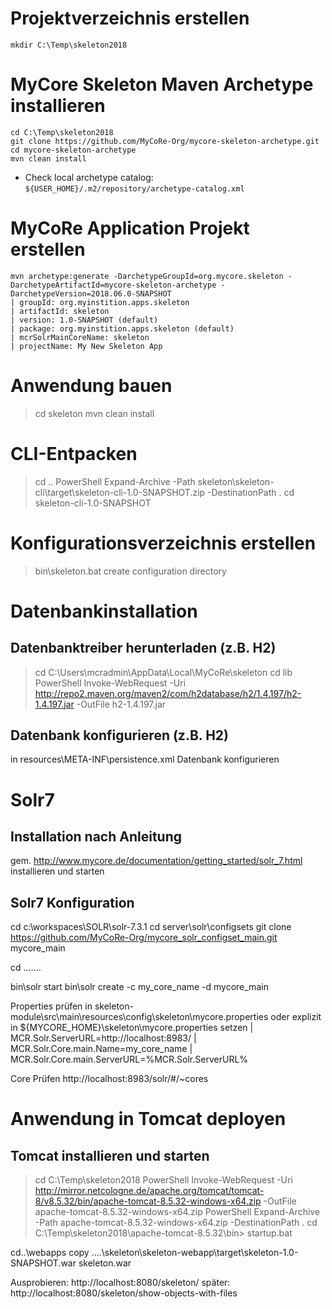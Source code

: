 Projektverzeichnis erstellen
============================
```
mkdir C:\Temp\skeleton2018
```
MyCore Skeleton Maven Archetype installieren
============================================
```
cd C:\Temp\skeleton2018
git clone https://github.com/MyCoRe-Org/mycore-skeleton-archetype.git
cd mycore-skeleton-archetype 
mvn clean install
```
- Check local archetype catalog: `${USER_HOME}/.m2/repository/archetype-catalog.xml`

MyCoRe Application Projekt erstellen
=====================================
```
mvn archetype:generate -DarchetypeGroupId=org.mycore.skeleton -DarchetypeArtifactId=mycore-skeleton-archetype -DarchetypeVersion=2018.06.0-SNAPSHOT
| groupId: org.myinstition.apps.skeleton
| artifactId: skeleton
| version: 1.0-SNAPSHOT (default)
| package: org.myinstition.apps.skeleton (default)
| mcrSolrMainCoreName: skeleton
| projectName: My New Skeleton App
```
Anwendung bauen
================
> cd skeleton
> mvn clean install

CLI-Entpacken
=============
> cd ..
> PowerShell Expand-Archive -Path skeleton\skeleton-cli\target\skeleton-cli-1.0-SNAPSHOT.zip -DestinationPath .
> cd skeleton-cli-1.0-SNAPSHOT

Konfigurationsverzeichnis erstellen
===================================
> bin\skeleton.bat create configuration directory

Datenbankinstallation
======================

Datenbanktreiber herunterladen (z.B. H2)
----------------------------------------
> cd C:\Users\mcradmin\AppData\Local\MyCoRe\skeleton
> cd lib
> PowerShell Invoke-WebRequest -Uri http://repo2.maven.org/maven2/com/h2database/h2/1.4.197/h2-1.4.197.jar -OutFile h2-1.4.197.jar

Datenbank konfigurieren (z.B. H2)
----------------------- 
in resources\META-INF\persistence.xml Datenbank konfigurieren
<property name="javax.persistence.jdbc.url" value="jdbc:h2:file:c:\Users\mcradmin\AppData\Local\MyCoRe\skeleton\data\h2\mycore;AUTO_SERVER=TRUE" />

Solr7
=====
Installation nach Anleitung
---------------------------
gem. http://www.mycore.de/documentation/getting_started/solr_7.html
installieren und starten

Solr7 Konfiguration
-------------------
cd c:\workspaces\SOLR\solr-7.3.1
cd server\solr\configsets
git clone https://github.com/MyCoRe-Org/mycore_solr_configset_main.git mycore_main

cd ..\..\...

bin\solr start
bin\solr create -c my_core_name -d mycore_main

Properties prüfen in skeleton-module\src\main\resources\config\skeleton\mycore.properties
oder explizit in ${MYCORE_HOME}\skeleton\mycore.properties setzen
| MCR.Solr.ServerURL=http://localhost:8983/
| MCR.Solr.Core.main.Name=my_core_name
| MCR.Solr.Core.main.ServerURL=%MCR.Solr.ServerURL%

Core Prüfen http://localhost:8983/solr/#/~cores

Anwendung in Tomcat deployen
=============================
Tomcat installieren und starten
-------------------------------
> cd C:\Temp\skeleton2018
> PowerShell Invoke-WebRequest -Uri http://mirror.netcologne.de/apache.org/tomcat/tomcat-8/v8.5.32/bin/apache-tomcat-8.5.32-windows-x64.zip -OutFile apache-tomcat-8.5.32-windows-x64.zip
> PowerShell Expand-Archive -Path apache-tomcat-8.5.32-windows-x64.zip -DestinationPath .
> cd C:\Temp\skeleton2018\apache-tomcat-8.5.32\bin>
> startup.bat

cd..\webapps
copy ..\..\skeleton\skeleton-webapp\target\skeleton-1.0-SNAPSHOT.war skeleton.war

Ausprobieren: http://localhost:8080/skeleton/
später: http://localhost:8080/skeleton/show-objects-with-files

